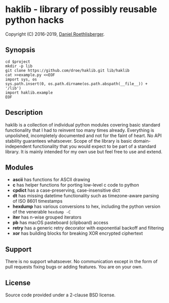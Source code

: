 # haklib - library of possibly reusable python hacks

Copyright (C) 2016-2019, [Daniel Roethlisberger](//daniel.roe.ch/).

## Synopsis

    cd $project
    mkdir -p lib
    git clone https://github.com/droe/haklib.git lib/haklib
    cat >>example.py <<EOF
    import sys, os
    sys.path.insert(0, os.path.dirname(os.path.abspath(__file__)) + '/lib')
    import haklib.example
    EOF

## Description

haklib is a collection of individual python modules covering basic standard
functionality that I had to reinvent too many times already.  Everything is
unpolished, incompletely documented and not for the faint of heart.  No API
stability guarantees whatsoever.  Scope of the library is basic
domain-independent functionality that you would expect to be part of a standard
library.  It is mainly intended for my own use but feel free to use and extend.

## Modules

-   **ascii** has functions for ASCII drawing
-   **c** has helper functions for porting low-level c code to python
-   **cpdict** has a case-preserving, case-insensitive dict
-   **dt** has missing datetime functionality such as timezone-aware parsing
    of ISO 8601 timestamps
-   **hexdump** has various conversions to hex, including the python version
    of the venerable `hexdump -C`
-   **iter** has n-wise grouped iterators
-   **pb** has macOS pasteboard (clipboard) access
-   **retry** has a generic retry decorator with exponential backoff and
    filtering
-   **xor** has building blocks for breaking XOR encrypted ciphertext

## Support

There is no support whatsoever.  No communication except in the form of pull
requests fixing bugs or adding features.  You are on your own.

## License

Source code provided under a 2-clause BSD license.


